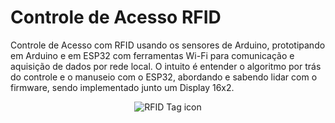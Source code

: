# Controle de Acesso RFID
Controle de Acesso com RFID usando os sensores de Arduino, prototipando em Arduino e em ESP32 com ferramentas Wi-Fi para comunicação e aquisição de dados por rede local. O intuito é entender o algoritmo por trás do controle e o manuseio com o ESP32, abordando e sabendo lidar com o firmware, sendo implementado junto um Display 16x2.
<p align="center">
  <img src="https://journals.researchparks.org/public/journals/2/article_177_cover_en_US.png" alt="RFID Tag icon"/>
</p>

